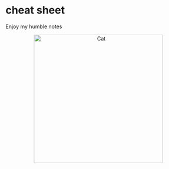 # cheat sheet
Enjoy my humble notes 

<p align="center">
  <img src="https://www.tiendanimal.es/articulos/wp-content/uploads/2014/05/%C2%BFC%C3%B3mo-tener-gatos-m%C3%A1s-felices_-1200x900.jpg" alt="Cat" width="350" height="350" />
</p>

